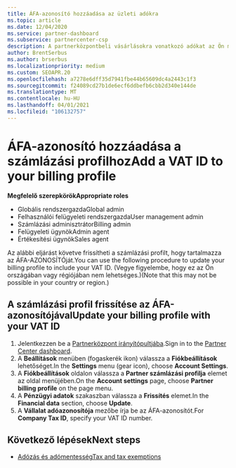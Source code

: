 ```yaml
---
title: ÁFA-azonosító hozzáadása az üzleti adókra
ms.topic: article
ms.date: 12/04/2020
ms.service: partner-dashboard
ms.subservice: partnercenter-csp
description: A partnerközpontbeli vásárlásokra vonatkozó adókat az Ön munkahelyi címe határozza meg. Egyes országokban a vállalatok HÉA-számuk vagy helyi megfelelőjük is megadhatók.
author: BrentSerbus
ms.author: brserbus
ms.localizationpriority: medium
ms.custom: SEOAPR.20
ms.openlocfilehash: a7278e6dff35d7941fbe44b65609dc4a2443c1f3
ms.sourcegitcommit: f24089cd27b1de6ecf6ddbefb6cbb2d340e144de
ms.translationtype: MT
ms.contentlocale: hu-HU
ms.lasthandoff: 04/01/2021
ms.locfileid: "106132757"
---
```

# <a name="add-a-vat-id-to-your-billing-profile"></a><span data-ttu-id="bded6-104">ÁFA-azonosító hozzáadása a számlázási profilhoz</span><span class="sxs-lookup"><span data-stu-id="bded6-104">Add a VAT ID to your billing profile</span></span>

<span data-ttu-id="bded6-105">**Megfelelő szerepkörök**</span><span class="sxs-lookup"><span data-stu-id="bded6-105">**Appropriate roles**</span></span>

- <span data-ttu-id="bded6-106">Globális rendszergazda</span><span class="sxs-lookup"><span data-stu-id="bded6-106">Global admin</span></span>
- <span data-ttu-id="bded6-107">Felhasználói felügyeleti rendszergazda</span><span class="sxs-lookup"><span data-stu-id="bded6-107">User management admin</span></span>
- <span data-ttu-id="bded6-108">Számlázási adminisztrátor</span><span class="sxs-lookup"><span data-stu-id="bded6-108">Billing admin</span></span>
- <span data-ttu-id="bded6-109">Felügyeleti ügynök</span><span class="sxs-lookup"><span data-stu-id="bded6-109">Admin agent</span></span>
- <span data-ttu-id="bded6-110">Értékesítési ügynök</span><span class="sxs-lookup"><span data-stu-id="bded6-110">Sales agent</span></span>

<span data-ttu-id="bded6-111">Az alábbi eljárást követve frissítheti a számlázási profilt, hogy tartalmazza az ÁFA-AZONOSÍTÓját.</span><span class="sxs-lookup"><span data-stu-id="bded6-111">You can use the following procedure to update your billing profile to include your VAT ID.</span></span> <span data-ttu-id="bded6-112">(Vegye figyelembe, hogy ez az Ön országában vagy régiójában nem lehetséges.)</span><span class="sxs-lookup"><span data-stu-id="bded6-112">(Note that this may not be possible in your country or region.)</span></span>

## <a name="update-your-billing-profile-with-your-vat-id"></a><span data-ttu-id="bded6-113">A számlázási profil frissítése az ÁFA-azonosítójával</span><span class="sxs-lookup"><span data-stu-id="bded6-113">Update your billing profile with your VAT ID</span></span>

1. <span data-ttu-id="bded6-114">Jelentkezzen be a [Partnerközpont irányítópultjába](https://partner.microsoft.com/dashboard/).</span><span class="sxs-lookup"><span data-stu-id="bded6-114">Sign in to the [Partner Center dashboard](https://partner.microsoft.com/dashboard/).</span></span>
2. <span data-ttu-id="bded6-115">A **Beállítások** menüben (fogaskerék ikon) válassza a **Fiókbeállítások** lehetőséget.</span><span class="sxs-lookup"><span data-stu-id="bded6-115">In the **Settings** menu (gear icon), choose **Account Settings**.</span></span>
3. <span data-ttu-id="bded6-116">A **Fiókbeállítások** oldalon válassza a **Partner számlázási profilja** elemet az oldal menüjében.</span><span class="sxs-lookup"><span data-stu-id="bded6-116">On the **Account settings** page, choose **Partner billing profile** on the page menu.</span></span>
4. <span data-ttu-id="bded6-117">A **Pénzügyi adatok** szakaszban válassza a **Frissítés** elemet.</span><span class="sxs-lookup"><span data-stu-id="bded6-117">In the **Financial data** section, choose **Update**.</span></span>
5. <span data-ttu-id="bded6-118">A **Vállalat adóazonosítója** mezőbe írja be az ÁFA-azonosítót.</span><span class="sxs-lookup"><span data-stu-id="bded6-118">For **Company Tax ID**, specify your VAT ID number.</span></span>

## <a name="next-steps"></a><span data-ttu-id="bded6-119">Következő lépések</span><span class="sxs-lookup"><span data-stu-id="bded6-119">Next steps</span></span>

- [<span data-ttu-id="bded6-120">Adózás és adómentesség</span><span class="sxs-lookup"><span data-stu-id="bded6-120">Tax and tax exemptions</span></span>](tax-and-tax-exemptions.md)
